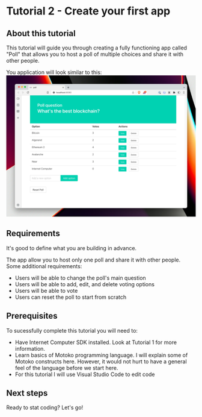 # Tutorial 2 - Create your first app

## About this tutorial

This tutorial will guide you through creating a fully functioning app called "Poll" that allows you to host a poll of multiple choices and share it with other people.

You application will look similar to this:
![picture 1](./_attachments/poll_app_screenshot.webp)  

## Requirements
It's good to define what you are building in advance.

The app allow you to host only one poll and share it with other people. Some additional requirements:
- Users will be able to change the poll's main question 
- Users will be able to add, edit, and delete voting options
- Users will be able to vote
- Users can reset the poll to start from scratch

## Prerequisites
To sucessfully complete this tutorial you will need to:
- Have Internet Computer SDK installed. Look at Tutorial 1 for more information.
- Learn basics of Motoko programming language. I will explain some of Motoko constructs here. However, it would not hurt to have a general feel of the language before we start here.
- For this tutorial I will use Visual Studio Code to edit code


## Next steps
Ready to stat coding? Let's go!